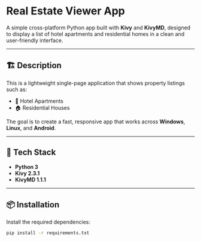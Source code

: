 # Real Estate Viewer App

A simple cross-platform Python app built with **Kivy** and **KivyMD**, designed to display a list of hotel apartments and residential homes in a clean and user-friendly interface.

---

## 🏗️ Description

This is a lightweight single-page application that shows property listings such as:
- 🏢 Hotel Apartments
- 🏠 Residential Houses

The goal is to create a fast, responsive app that works across **Windows**, **Linux**, and **Android**.

---

## 🧰 Tech Stack

- **Python 3**
- **Kivy 2.3.1**
- **KivyMD 1.1.1**

---

## 📦 Installation

Install the required dependencies:

```bash
pip install -r requirements.txt
